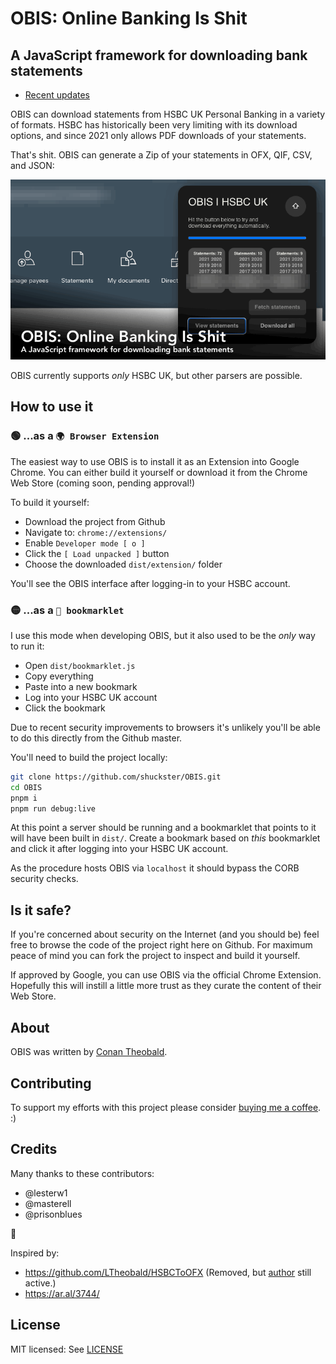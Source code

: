 # OBIS: Online Banking Is Shit

## A JavaScript framework for downloading bank statements

- [Recent updates](./CHANGELOG.md)

OBIS can download statements from HSBC UK Personal Banking in a variety
of formats. HSBC has historically been very limiting with its download
options, and since 2021 only allows PDF downloads of your statements.

That's shit. OBIS can generate a Zip of your statements in OFX, QIF,
CSV, and JSON:

![Screenshot of HSBC UK parser](screenshot.gif)

OBIS currently supports _only_ HSBC UK, but other parsers are possible.

## How to use it

### 🟢 ...as a `🌍 Browser Extension`

The easiest way to use OBIS is to install it as an Extension into Google
Chrome. You can either build it yourself or download it from the Chrome
Web Store (coming soon, pending approval!)

To build it yourself:

- Download the project from Github
- Navigate to: `chrome://extensions/`
- Enable `Developer mode [ o ]`
- Click the `[ Load unpacked ]` button
- Choose the downloaded `dist/extension/` folder

You'll see the OBIS interface after logging-in to your HSBC account.

### 🟡 ...as a `📖 bookmarklet`

I use this mode when developing OBIS, but it also used to be the _only_
way to run it:

- Open `dist/bookmarklet.js`
- Copy everything
- Paste into a new bookmark
- Log into your HSBC UK account
- Click the bookmark

Due to recent security improvements to browsers it's unlikely you'll be
able to do this directly from the Github master.

You'll need to build the project locally:

```sh
git clone https://github.com/shuckster/OBIS.git
cd OBIS
pnpm i
pnpm run debug:live
```

At this point a server should be running and a bookmarklet that points
to it will have been built in `dist/`. Create a bookmark based on _this_
bookmarklet and click it after logging into your HSBC UK account.

As the procedure hosts OBIS via `localhost` it should bypass the CORB
security checks.

## Is it safe?

If you're concerned about security on the Internet (and you should be)
feel free to browse the code of the project right here on Github. For
maximum peace of mind you can fork the project to inspect and build it
yourself.

If approved by Google, you can use OBIS via the official Chrome
Extension. Hopefully this will instill a little more trust as they
curate the content of their Web Store.

## About

OBIS was written by [Conan Theobald](https://github.com/shuckster/).

## Contributing

To support my efforts with this project please consider
[buying me a coffee](https://www.buymeacoffee.com/shuckster). :)

## Credits

Many thanks to these contributors:

- @lesterw1
- @masterell
- @prisonblues

🙏

Inspired by:

- https://github.com/LTheobald/HSBCToOFX (Removed, but [author](https://github.com/LTheobald) still active.)
- https://ar.al/3744/

## License

MIT licensed: See [LICENSE](LICENSE)
